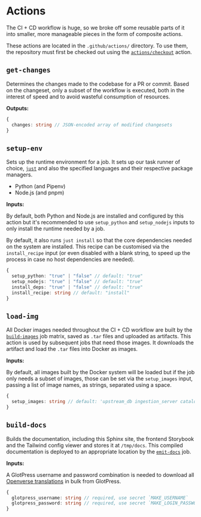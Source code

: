 # Actions

The CI + CD workflow is huge, so we broke off some reusable parts of it into
smaller, more manageable pieces in the form of composite actions.

These actions are located in the `.github/actions/` directory. To use them, the
repository must first be checked out using the
[`actions/checkout`](https://github.com/actions/checkout) action.

## `get-changes`

Determines the changes made to the codebase for a PR or commit. Based on the
changeset, only a subset of the workflow is executed, both in the interest of
speed and to avoid wasteful consumption of resources.

**Outputs:**

```typescript
{
  changes: string // JSON-encoded array of modified changesets
}
```

## `setup-env`

Sets up the runtime environment for a job. It sets up our task runner of choice,
[`just`](../guides/general_setup.md#just) and also the specified languages and
their respective package managers.

- Python (and Pipenv)
- Node.js (and pnpm)

**Inputs:**

By default, both Python and Node.js are installed and configured by this action
but it's recommended to use `setup_python` and `setup_nodejs` inputs to only
install the runtime needed by a job.

By default, it also runs `just install` so that the core dependencies needed on
the system are installed. This recipe can be customised via the `install_recipe`
input (or even disabled with a blank string, to speed up the process in case no
host dependencies are needed).

```typescript
{
  setup_python: "true" | "false" // default: "true"
  setup_nodejs: "true" | "false" // default: "true"
  install_deps: "true" | "false" // default: "true"
  install_recipe: string // default: "install"
}
```

## `load-img`

All Docker images needed throughout the CI + CD workflow are built by the
[`build-images`](#build-images) job matrix, saved as `.tar` files and uploaded
as artifacts. This action is used by subsequent jobs that need those images. It
downloads the artifact and load the `.tar` files into Docker as images.

**Inputs:**

By default, all images built by the Docker system will be loaded but if the job
only needs a subset of images, those can be set via the `setup_images` input,
passing a list of image names, as strings, separated using a space.

```typescript
{
  setup_images: string // default: 'upstream_db ingestion_server catalog api api_nginx frontend'
}
```

## `build-docs`

Builds the documentation, including this Sphinx site, the frontend Storybook and
the Tailwind config viewer and stores it at `/tmp/docs`. This compiled
documentation is deployed to an appropriate location by the
[`emit-docs`](#emit-docs) job.

**Inputs:**

A GlotPress username and password combination is needed to download all
[Openverse translations](https://translate.wordpress.org/projects/meta/openverse/)
in bulk from GlotPress.

```typescript
{
  glotpress_username: string // required, use secret `MAKE_USERNAME`
  glotpress_password: string // required, use secret `MAKE_LOGIN_PASSWORD`
}
```
